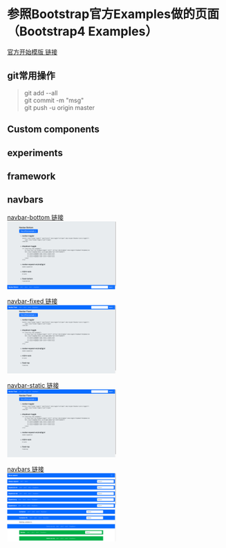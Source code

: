 # 参照Bootstrap官方Examples做的页面（Bootstrap4 Examples）
[官方开始模版 链接](https://github.com/colorain549/bootstrap4-examples/blob/master/temp/template.html)
## git常用操作
> git add --all   
> git commit -m "msg"   
> git push -u origin master   
## Custom components
## experiments
## framework
## navbars
[navbar-bottom 链接](https://github.com/colorain549/bootstrap4-examples/blob/master/navbars/navbar-bottom.html)   
<img src="https://github.com/colorain549/bootstrap4-examples/blob/master/navbars/images/1.png" width="50%" height="50%">

[navbar-fixed 链接](https://github.com/colorain549/bootstrap4-examples/blob/master/navbars/navbar-fixed.html)   
<img src="https://github.com/colorain549/bootstrap4-examples/blob/master/navbars/images/2.png" width="50%" height="50%">

[navbar-static 链接](https://github.com/colorain549/bootstrap4-examples/blob/master/navbars/navbar-static.html)   
<img src="https://github.com/colorain549/bootstrap4-examples/blob/master/navbars/images/3.png" width="50%" height="50%">

[navbars 链接](https://github.com/colorain549/bootstrap4-examples/blob/master/navbars/navbars.html)   
<img src="https://github.com/colorain549/bootstrap4-examples/blob/master/navbars/images/4.png" width="50%" height="0%">



